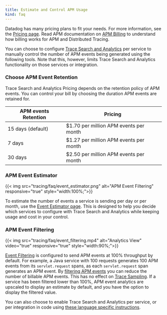 ```yaml
---
title: Estimate and Control APM Usage
kind: faq
---
```


Datadog has many pricing plans to fit your needs. For more information, see the [Pricing page][1].
Read APM documentation on [APM Billing][2] to understand how billing works for APM and Distributed Tracing.

You can choose to configure [Trace Search and Analytics][3] per service to manually control the number of APM events being generated using the following tools. Note that this, however, limits Trace Search and Analytics functionality on those services or integration. 

### Choose APM Event Retention

Trace Search and Analytics Pricing depends on the retention policy of APM events. You can control your bill by choosing the duration APM events are retained for.

| APM events Retention | Pricing |
|----------------------|---------|
| 15 days (default) | $1.70 per million APM events per month |
| 7 days | $1.27 per million APM events per month |
| 30 days | $2.50 per million APM events per month |


### APM Event Estimator

{{< img src="tracing/faq/event_estimator.png" alt="APM Event Filtering" responsive="true" style="width:100%;">}}

To estimate the number of events a service is sending per day or per month, use the [Event Estimator page][3]. This is designed to help you decide which services to configure with Trace Search and Analytics while keeping usage and cost in your control.

### APM Event Filtering

{{< img src="tracing/faq/event_filtering.mp4" alt="Analytics View" video="true" responsive="true" style="width:90%;">}}

[Event Filtering][4] is configured to send APM events at 100% throughput by default. For example, a Java service with 100 requests generates 100 APM events from its `servlet.request` spans, as each `servlet.request` span generates an APM event. By [filtering APM events][5] you can reduce the number of billable APM events. This has no effect on [Trace Sampling][6]. If a service has been filtered lower than 100%, APM event analytics are upscaled to display an estimate by default, and you have the option to display the filtered value.

You can also choose to enable Trace Search and Analytics per service, or per integration in code using [these language specific instructions][7].

[1]: https://www.datadoghq.com/pricing
[2]: /billing/apm_distributed_tracing
[3]: /tracing/trace_search_and_analytics
[4]: https://app.datadoghq.com/apm/docs/trace-search
[5]: https://app.datadoghq.com/apm/settings?env=datadoghq.com&activeTab=0
[6]: https://docs.datadoghq.com/tracing/guide/trace_sampling_and_storage/
[7]: tracing/trace_search_and_analytics/?tab=java#configure-additional-services-optional